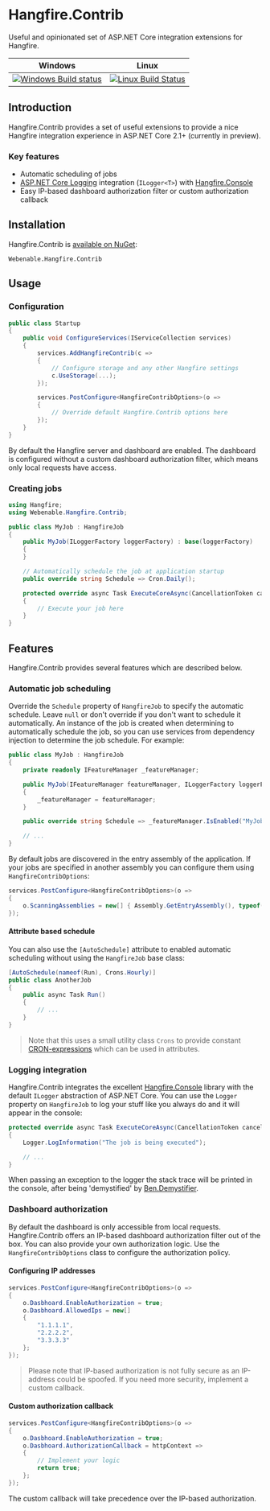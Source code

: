# Hangfire.Contrib
Useful and opinionated set of ASP.NET Core integration extensions for Hangfire.

| Windows | Linux |
| --- | --- |
| [![Windows Build status](https://ci.appveyor.com/api/projects/status/49lhxdj0nuu5x9fe?svg=true)](https://ci.appveyor.com/project/henkmollema/hangfire-contrib) | [![Linux Build Status](https://travis-ci.org/webenablebv/Hangfire.Contrib.svg?branch=master)](https://travis-ci.org/webenablebv/Hangfire.Contrib) |

## Introduction
Hangfire.Contrib provides a set of useful extensions to provide a nice Hangfire integration experience in ASP.NET Core 2.1+ (currently in preview). 

### Key features
- Automatic scheduling of jobs
- [ASP.NET Core Logging](https://github.com/aspnet/Logging) integration (`ILogger<T>`) with [Hangfire.Console](https://github.com/pieceofsummer/Hangfire.Console)
- Easy IP-based dashboard authorization filter or custom authorization callback

## Installation
Hangfire.Contrib is [available on NuGet](https://www.nuget.org/packages/Webenable.Hangfire.Contrib):

```
Webenable.Hangfire.Contrib
```

## Usage

### Configuration

```cs
public class Startup
{
    public void ConfigureServices(IServiceCollection services)
    {
        services.AddHangfireContrib(c => 
        {
            // Configure storage and any other Hangfire settings
            c.UseStorage(...);
        });

        services.PostConfigure<HangfireContribOptions>(o =>
        {
            // Override default Hangfire.Contrib options here
        });
    }
}
```

By default the Hangfire server and dashboard are enabled. The dashboard is configured without a custom dashboard authorization filter, which means only local requests have access.

### Creating jobs

```cs
using Hangfire;
using Webenable.Hangfire.Contrib;

public class MyJob : HangfireJob
{
    public MyJob(ILoggerFactory loggerFactory) : base(loggerFactory)
    {
    }

    // Automatically schedule the job at application startup
    public override string Schedule => Cron.Daily();

    protected override async Task ExecuteCoreAsync(CancellationToken cancellationToken)
    {
        // Execute your job here
    }
}
```

## Features
Hangfire.Contrib provides several features which are described below.

### Automatic job scheduling

Override the `Schedule` property of `HangfireJob` to specify the automatic schedule. Leave `null` or don't override if you don't want to schedule it automatically. An instance of the job is created when determining to automatically schedule the job, so you can use services from dependency injection to determine the job schedule. For example:

```cs
public class MyJob : HangfireJob
{
    private readonly IFeatureManager _featureManager;

    public MyJob(IFeatureManager featureManager, ILoggerFactory loggerFactory) : base(loggerFactory)
    {
        _featureManager = featureManager;
    }

    public override string Schedule => _featureManager.IsEnabled("MyJob") ? Cron.Daily() : null;

    // ...
}
```

By default jobs are discovered in the entry assembly of the application. If your jobs are specified in another assembly you can configure them using `HangfireContribOptions`:

```cs
services.PostConfigure<HangfireContribOptions>(o =>
{
    o.ScanningAssemblies = new[] { Assembly.GetEntryAssembly(), typeof(Foo).Assembly,, typeof(Bar).Assembly };
});
```

#### Attribute based schedule
You can also use the `[AutoSchedule]` attribute to enabled automatic scheduling without using the `HangfireJob` base class:

```cs
[AutoSchedule(nameof(Run), Crons.Hourly)]
public class AnotherJob
{
    public async Task Run()
    {
        // ...
    }
}
```

> Note that this uses a small utility class `Crons` to provide constant [CRON-expressions](https://en.wikipedia.org/wiki/Cron) which can be used in attributes.

### Logging integration
Hangfire.Contrib integrates the excellent [Hangfire.Console](https://github.com/pieceofsummer/Hangfire.Console) library with the default `ILogger` abstraction of ASP.NET Core. You can use the `Logger` property on `HangfireJob` to log your stuff like you always do and it will appear in the console:

```cs
protected override async Task ExecuteCoreAsync(CancellationToken cancellationToken)
{
    Logger.LogInformation("The job is being executed");

    // ...
}
```

When passing an exception to the logger the stack trace will be printed in the console, after being 'demystified' by [Ben.Demystifier](https://github.com/benaadams/Ben.Demystifier).

### Dashboard authorization
By default the dashboard is only accessible from local requests. Hangfire.Contrib offers an IP-based dashboard authorization filter out of the box. 
You can also provide your own authorization logic.  Use the `HangfireContribOptions` class to configure the authorization policy.

#### Configuring IP addresses
```cs
services.PostConfigure<HangfireContribOptions>(o =>
{
    o.Dasbhoard.EnableAuthorization = true;
    o.Dasbhoard.AllowedIps = new[]
    {
        "1.1.1.1",
        "2.2.2.2",
        "3.3.3.3"
    };
});
```

> Please note that IP-based authorization is not fully secure as an IP-address could be spoofed. If you need more security, implement a custom callback.

#### Custom authorization callback

```cs
services.PostConfigure<HangfireContribOptions>(o =>
{
    o.Dasbhoard.EnableAuthorization = true;
    o.Dasbhoard.AuthorizationCallback = httpContext =>
    {
        // Implement your logic
        return true;
    };
});
```

The custom callback will take precedence over the IP-based authorization.
